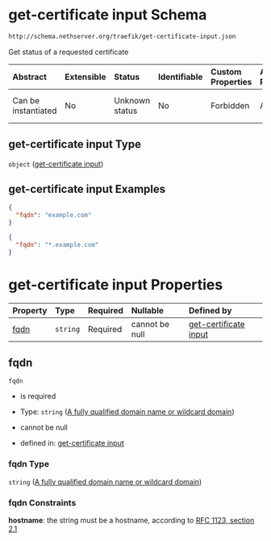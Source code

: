 # get-certificate input Schema

```txt
http://schema.nethserver.org/traefik/get-certificate-input.json
```

Get status of a requested certificate

| Abstract            | Extensible | Status         | Identifiable | Custom Properties | Additional Properties | Access Restrictions | Defined In                                                                              |
| :------------------ | :--------- | :------------- | :----------- | :---------------- | :-------------------- | :------------------ | :-------------------------------------------------------------------------------------- |
| Can be instantiated | No         | Unknown status | No           | Forbidden         | Allowed               | none                | [get-certificate-input.json](traefik/get-certificate-input.json "open original schema") |

## get-certificate input Type

`object` ([get-certificate input](get-certificate-input.md))

## get-certificate input Examples

```json
{
  "fqdn": "example.com"
}
```

```json
{
  "fqdn": "*.example.com"
}
```

# get-certificate input Properties

| Property      | Type     | Required | Nullable       | Defined by                                                                                                                                                                                       |
| :------------ | :------- | :------- | :------------- | :----------------------------------------------------------------------------------------------------------------------------------------------------------------------------------------------- |
| [fqdn](#fqdn) | `string` | Required | cannot be null | [get-certificate input](get-certificate-input-properties-a-fully-qualified-domain-name-or-wildcard-domain.md "http://schema.nethserver.org/traefik/get-certificate-input.json#/properties/fqdn") |

## fqdn



`fqdn`

* is required

* Type: `string` ([A fully qualified domain name or wildcard domain](get-certificate-input-properties-a-fully-qualified-domain-name-or-wildcard-domain.md))

* cannot be null

* defined in: [get-certificate input](get-certificate-input-properties-a-fully-qualified-domain-name-or-wildcard-domain.md "http://schema.nethserver.org/traefik/get-certificate-input.json#/properties/fqdn")

### fqdn Type

`string` ([A fully qualified domain name or wildcard domain](get-certificate-input-properties-a-fully-qualified-domain-name-or-wildcard-domain.md))

### fqdn Constraints

**hostname**: the string must be a hostname, according to [RFC 1123, section 2.1](https://tools.ietf.org/html/rfc1123 "check the specification")
